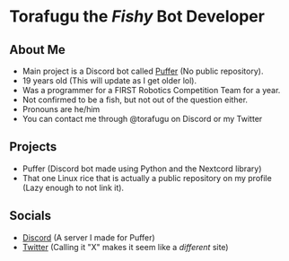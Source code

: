 # Torafugu the *Fishy* Bot Developer

## About Me

* Main project is a Discord bot called [Puffer](https://dsc.gg/puffer) (No public repository).
* 19 years old (This will update as I get older lol).
* Was a programmer for a FIRST Robotics Competition Team for a year.
* Not confirmed to be a fish, but not out of the question either.
* Pronouns are he/him
* You can contact me through @torafugu on Discord or my Twitter

## Projects

* Puffer (Discord bot made using Python and the Nextcord library)
* That one Linux rice that is actually a public repository on my profile (Lazy enough to not link it).


## Socials

* [Discord](https://discord.gg/VfySXNKRay) (A server I made for Puffer)
* [Twitter](https://twitter.com/TorafuguBotDev) (Calling it "X" makes it seem like a *different* site)
